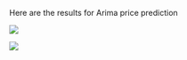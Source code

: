 Here are the results for Arima price prediction

![](https://github.com/UoB-DSMP-2023-24/dsmp-2024-group-16/new/wilsonzhou123-code/ArimaPricePredict/arima1.png)

![](https://github.com/UoB-DSMP-2023-24/dsmp-2024-group-16/new/wilsonzhou123-code/ArimaPricePredict/arima2.png)
